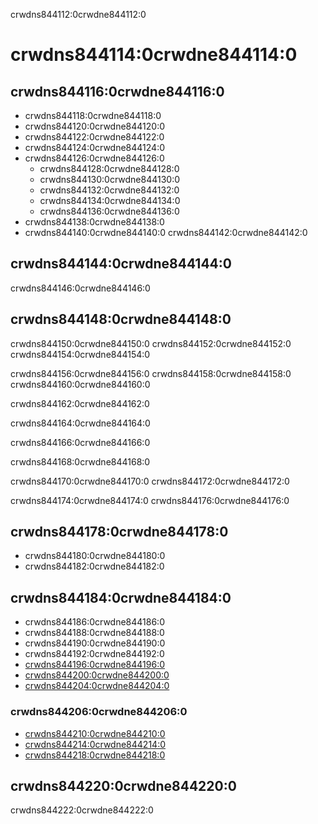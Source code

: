 crwdns844112:0crwdne844112:0
# crwdns844114:0crwdne844114:0

## crwdns844116:0crwdne844116:0

- crwdns844118:0crwdne844118:0
- crwdns844120:0crwdne844120:0
- crwdns844122:0crwdne844122:0
- crwdns844124:0crwdne844124:0
- crwdns844126:0crwdne844126:0
  - crwdns844128:0crwdne844128:0
  - crwdns844130:0crwdne844130:0
  - crwdns844132:0crwdne844132:0
  - crwdns844134:0crwdne844134:0
  - crwdns844136:0crwdne844136:0
- crwdns844138:0crwdne844138:0
- crwdns844140:0crwdne844140:0 crwdns844142:0crwdne844142:0

## crwdns844144:0crwdne844144:0

crwdns844146:0crwdne844146:0

## crwdns844148:0crwdne844148:0

crwdns844150:0crwdne844150:0 crwdns844152:0crwdne844152:0 crwdns844154:0crwdne844154:0

crwdns844156:0crwdne844156:0 crwdns844158:0crwdne844158:0 crwdns844160:0crwdne844160:0

crwdns844162:0crwdne844162:0

crwdns844164:0crwdne844164:0

crwdns844166:0crwdne844166:0

crwdns844168:0crwdne844168:0

crwdns844170:0crwdne844170:0 crwdns844172:0crwdne844172:0

crwdns844174:0crwdne844174:0 crwdns844176:0crwdne844176:0

## crwdns844178:0crwdne844178:0

- crwdns844180:0crwdne844180:0
- crwdns844182:0crwdne844182:0

## crwdns844184:0crwdne844184:0

- crwdns844186:0crwdne844186:0
- crwdns844188:0crwdne844188:0
- crwdns844190:0crwdne844190:0
- crwdns844192:0crwdne844192:0
- [crwdns844196:0crwdne844196:0](crwdns844194:0crwdne844194:0)
- [crwdns844200:0crwdne844200:0](crwdns844198:0crwdne844198:0)
- [crwdns844204:0crwdne844204:0](crwdns844202:0crwdne844202:0)

### crwdns844206:0crwdne844206:0

- [crwdns844210:0crwdne844210:0](crwdns844208:0crwdne844208:0)
- [crwdns844214:0crwdne844214:0](crwdns844212:0crwdne844212:0)
- [crwdns844218:0crwdne844218:0](crwdns844216:0crwdne844216:0)

## crwdns844220:0crwdne844220:0

crwdns844222:0crwdne844222:0
